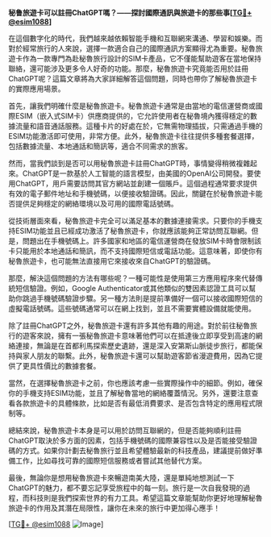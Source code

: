 **秘鲁旅遊卡可以註冊ChatGPT嗎？——探討國際通訊與旅遊卡的那些事[[TG💪+ @esim1088](https://t.me/s/esim1088)]**

在這個數字化的時代，我們越來越依賴智能手機和互聯網來溝通、學習和娛樂。而對於經常旅行的人來說，選擇一款適合自己的國際通訊方案顯得尤為重要。秘魯旅遊卡作為一款專門為赴秘魯旅行設計的SIM卡產品，它不僅能幫助遊客在當地保持聯絡，還可能涉及更多令人好奇的功能。那麼，秘魯旅遊卡究竟能否用於註冊ChatGPT呢？這篇文章將為大家詳細解答這個問題，同時也帶你了解秘魯旅遊卡的實際應用場景。

首先，讓我們明確什麼是秘魯旅遊卡。秘魯旅遊卡通常是由當地的電信運營商或國際ESIM（嵌入式SIM卡）供應商提供的，它允許使用者在秘魯境內獲得穩定的數據流量和語音通話服務。這種卡片的好處在於，它無需物理插拔，只需通過手機的ESIM功能激活即可使用，非常方便。此外，秘魯旅遊卡往往提供多種套餐選擇，包括數據流量、本地通話和簡訊等，適合不同需求的旅客。

然而，當我們談到是否可以用秘魯旅遊卡註冊ChatGPT時，事情變得稍微複雜起來。ChatGPT是一款基於人工智能的語言模型，由美國的OpenAI公司開發。要使用ChatGPT，用戶需要訪問其官方網站並創建一個賬戶。這個過程通常要求提供有效的電子郵件地址和手機號碼，以便接收驗證碼。因此，關鍵在於秘魯旅遊卡能否提供足夠穩定的網絡環境以及可用的國際電話號碼。

從技術層面來看，秘魯旅遊卡完全可以滿足基本的數據連接需求。只要你的手機支持ESIM功能並且已經成功激活了秘魯旅遊卡，你就應該能夠正常訪問互聯網。但是，問題出在手機號碼上。許多國家和地區的電信運營商在發放SIM卡時會限制該卡只能用於本地通話和簡訊，而不支持國際短信或電話功能。這意味著，即使你有秘魯旅遊卡，也可能無法直接用它來接收來自ChatGPT的驗證碼。

那麼，解決這個問題的方法有哪些呢？一種可能性是使用第三方應用程序來代替傳統短信驗證。例如，Google Authenticator或其他類似的雙因素認證工具可以幫助你跳過手機號碼驗證步驟。另一種方法則是提前準備好一個可以接收國際短信的虛擬電話號碼。這些號碼通常可以在網上找到，並且不需要實體設備就能使用。

除了註冊ChatGPT之外，秘魯旅遊卡還有許多其他有趣的用途。對於前往秘魯旅行的遊客來說，擁有一張秘魯旅遊卡意味著他們可以在抵達後立即享受到高速的網絡連接，無論是在首都利馬探索歷史遺跡，還是深入安第斯山脈徒步旅行，都能保持與家人朋友的聯繫。此外，秘魯旅遊卡還可以幫助遊客節省漫遊費用，因為它提供了更具性價比的數據套餐。

當然，在選擇秘魯旅遊卡之前，你也應該考慮一些實際操作中的細節。例如，確保你的手機支持ESIM功能，並且了解秘魯當地的網絡覆蓋情況。另外，還要注意查看各款旅遊卡的具體條款，比如是否有最低消費要求、是否包含特定的應用程式限制等。

總結來說，秘魯旅遊卡本身是可以用於訪問互聯網的，但是否能夠順利註冊ChatGPT取決於多方面的因素，包括手機號碼的國際兼容性以及是否能接受驗證碼的方式。如果你計劃去秘魯旅行並且希望體驗最新的科技產品，建議提前做好準備工作，比如尋找可靠的國際短信服務或者嘗試其他替代方案。

最後，無論你是想用秘魯旅遊卡來暢遊南美大陸，還是單純地想測試一下ChatGPT的魅力，都不要忘記享受旅程中的每一刻。旅行是一次自我發現的過程，而科技則是我們探索世界的有力工具。希望這篇文章能幫助你更好地理解秘魯旅遊卡的作用及其潛在局限性，讓你在未來的旅行中更加得心應手！

[[TG💪+ @esim1088](https://t.me/s/esim1088) ![Image](https://i.postimg.cc/4NQfJmqS/Snipaste-2025-05-13-00-14-12.png)]